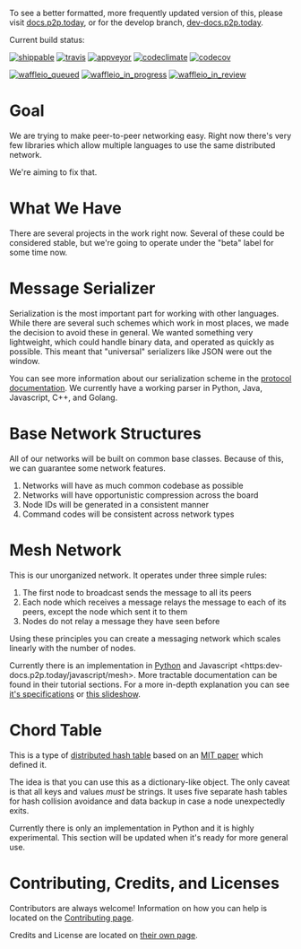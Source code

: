 To see a better formatted, more frequently updated version of this, please visit [docs.p2p.today](https://docs.p2p.today), or for the develop branch, [dev-docs.p2p.today](https://dev-docs.p2p.today).

Current build status:

[![shippable](https://img.shields.io/shippable/5750887b2a8192902e225466/develop.svg?maxAge=3600&label=Linux)](https://app.shippable.com/projects/5750887b2a8192902e225466) [![travis](https://img.shields.io/travis/p2p-today/p2p-project/develop.svg?maxAge=3600&label=OSX)](https://travis-ci.org/p2p-today/p2p-project) [![appveyor](https://img.shields.io/appveyor/ci/gappleto97/p2p-project/develop.svg?maxAge=3600&label=Windows)](https://ci.appveyor.com/project/gappleto97/p2p-project) [![codeclimate](https://img.shields.io/codeclimate/github/gappleto97/p2p-project.svg?maxAge=3600)](https://codeclimate.com/github/gappleto97/p2p-project) [![codecov](https://img.shields.io/codecov/c/github/gappleto97/p2p-project/develop.svg?maxAge=3600)](https://codecov.io/gh/gappleto97/p2p-project)

[![waffleio\_queued](https://img.shields.io/waffle/label/p2p-today/p2p-project/queued.svg?maxAge=3600&labal=queued)](https://waffle.io/p2p-today/p2p-project) [![waffleio\_in\_progress](https://img.shields.io/waffle/label/p2p-today/p2p-project/in%20progress.svg?maxAge=3600&labal=in%20progress)](https://waffle.io/p2p-today/p2p-project) [![waffleio\_in\_review](https://img.shields.io/waffle/label/p2p-today/p2p-project/in%20review.svg?maxAge=3600&label=in%20review)](https://waffle.io/p2p-today/p2p-project)

Goal
====

We are trying to make peer-to-peer networking easy. Right now there's very few libraries which allow multiple languages to use the same distributed network.

We're aiming to fix that.

What We Have
============

There are several projects in the work right now. Several of these could be considered stable, but we're going to operate under the "beta" label for some time now.

Message Serializer
==================

Serialization is the most important part for working with other languages. While there are several such schemes which work in most places, we made the decision to avoid these in general. We wanted something very lightweight, which could handle binary data, and operated as quickly as possible. This meant that "universal" serializers like JSON were out the window.

You can see more information about our serialization scheme in the [protocol documentation](./docs/protocol/serialization.rst). We currently have a working parser in Python, Java, Javascript, C++, and Golang.

Base Network Structures
=======================

All of our networks will be built on common base classes. Because of this, we can guarantee some network features.

1.  Networks will have as much common codebase as possible
2.  Networks will have opportunistic compression across the board
3.  Node IDs will be generated in a consistent manner
4.  Command codes will be consistent across network types

Mesh Network
============

This is our unorganized network. It operates under three simple rules:

1.  The first node to broadcast sends the message to all its peers
2.  Each node which receives a message relays the message to each of its peers, except the node which sent it to them
3.  Nodes do not relay a message they have seen before

Using these principles you can create a messaging network which scales linearly with the number of nodes.

Currently there is an implementation in [Python](https:dev-docs.p2p.today/python/mesh) and Javascript &lt;https:dev-docs.p2p.today/javascript/mesh&gt;. More tractable documentation can be found in their tutorial sections. For a more in-depth explanation you can see [it's specifications](https:dev-docs.p2p.today/protocol/mesh) or [this slideshow](http://slides.p2p.today/).

Chord Table
===========

This is a type of [distributed hash table](https://en.wikipedia.org/wiki/Distributed_hash_table) based on an [MIT paper](https://pdos.csail.mit.edu/papers/chord:sigcomm01/chord_sigcomm.pdf) which defined it.

The idea is that you can use this as a dictionary-like object. The only caveat is that all keys and values *must* be strings. It uses five separate hash tables for hash collision avoidance and data backup in case a node unexpectedly exits.

Currently there is only an implementation in Python and it is highly experimental. This section will be updated when it's ready for more general use.

Contributing, Credits, and Licenses
===================================

Contributors are always welcome! Information on how you can help is located on the [Contributing page](./CONTRIBUTING.rst).

Credits and License are located on [their own page](./docs/License.rst).
